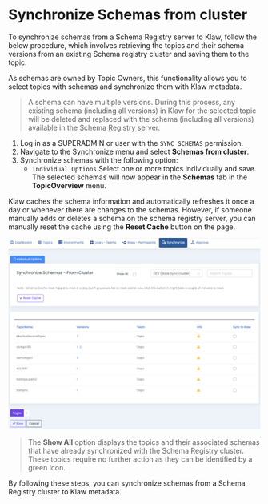 # Synchronize Schemas from cluster

To synchronize schemas from a Schema Registry server to Klaw, follow the
below procedure, which involves retrieving the topics and their schema
versions from an existing Schema registry cluster and saving them to the
topic.

As schemas are owned by Topic Owners, this functionality allows you to
select topics with schemas and synchronize them with Klaw metadata.


> A schema can have multiple versions. During this process, any existing
schema (including all versions) in Klaw for the selected topic will be
deleted and replaced with the schema (including all versions) available
in the Schema Registry server.


1.  Log in as a SUPERADMIN or user with the `SYNC_SCHEMAS` permission.
2.  Navigate to the Synchronize menu and select **Schemas from
    cluster**.
3.  Synchronize schemas with the following option:
    -   `Individual Options` Select one or more topics individually
        and save. The selected schemas will now appear in the
        **Schemas** tab in the **TopicOverview** menu.

Klaw caches the schema information and automatically refreshes it once a
day or whenever there are changes to the schemas. However, if someone
manually adds or deletes a schema on the schema registry server, you can
manually reset the cache using the **Reset Cache** button on the page.


![image](../../../static/images/sync/SyncSchemasFromCluster.png)


> The **Show All** option displays the topics and their associated schemas
that have already synchronized with the Schema Registry cluster. These
topics require no further action as they can be identified by a green
icon.


By following these steps, you can synchronize schemas from a Schema
Registry cluster to Klaw metadata.
